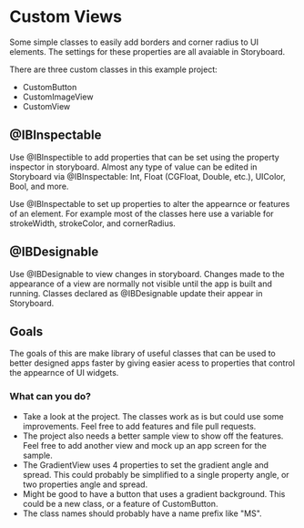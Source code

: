 # Custom Views

Some simple classes to easily add borders and corner radius to UI elements. The settings for these properties are all avaiable in Storyboard. 

There are three custom classes in this example project:

- CustomButton
- CustomImageView
- CustomView

## @IBInspectable

Use @IBInspectible to add properties that can be set using the property inspector in storyboard. Almost any type of value can be edited in Storyboard via @IBInspectable: Int, Float (CGFloat, Double, etc.), UIColor, Bool, and more. 

Use @IBInspectable to set up properties to alter the appearnce or features of an element. For example most of the classes here use a variable for strokeWidth, strokeColor, and cornerRadius. 

## @IBDesignable

Use @IBDesignable to view changes in storyboard. Changes made to the appearance of a view are normally not visible until the app is built and running. Classes declared as @IBDesignable update their appear in Storyboard. 

## Goals 

The goals of this are make library of useful classes that can be used to better designed apps faster by giving easier acess to properties that control the appearnce of UI widgets. 

### What can you do? 

- Take a look at the project. The classes work as is but could use some improvements. Feel free to add features and file pull requests. 
- The project also needs a better sample view to show off the features. Feel free to add another view and mock up an app screen for the sample. 
- The GradientView uses 4 properties to set the gradient angle and spread. This could probably be simplified to a single property angle, or two properties angle and spread. 
- Might be good to have a button that uses a gradient background. This could be a new class, or a feature of CustomButton. 
- The class names should probably have a name prefix like "MS". 
